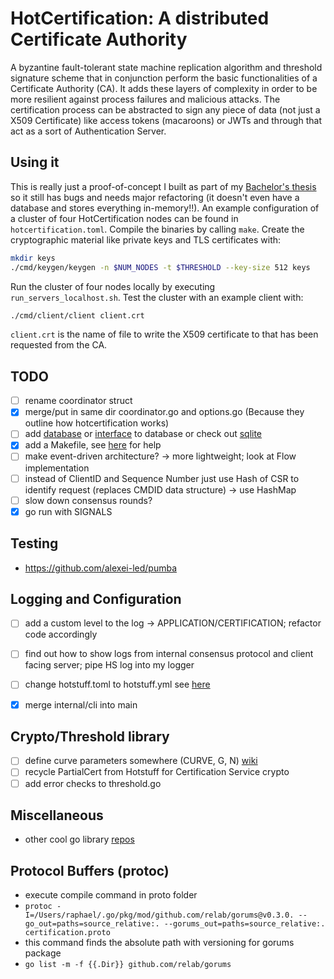 # HotCertification: A distributed Certificate Authority

A byzantine fault-tolerant state machine replication algorithm and threshold signature scheme that in conjunction perform the basic functionalities of a Certificate Authority (CA).
It adds these layers of complexity in order to be more resilient against process failures and malicious attacks.
The certification process can be abstracted to sign any piece of data (not just a X509 Certificate) like access tokens (macaroons) or JWTs and through that act as a sort of Authentication Server.
 
## Using it

This is really just a proof-of-concept I built as part of my [Bachelor's thesis](thesis.pdf) so it still has bugs and needs major refactoring (it doesn't even have a database and stores everything in-memory!!).
An example configuration of a cluster of four HotCertification nodes can be found in `hotcertification.toml`.
Compile the binaries by calling `make`.
Create the cryptographic material like private keys and TLS certificates with:

```bash
mkdir keys
./cmd/keygen/keygen -n $NUM_NODES -t $THRESHOLD --key-size 512 keys
```

Run the cluster of four nodes locally by executing `run_servers_localhost.sh`.
Test the cluster with an example client with:

```bash
./cmd/client/client client.crt
```

`client.crt` is the name of file to write the X509 certificate to that has been requested from the CA.


## TODO

- [ ] rename coordinator struct
- [x] merge/put in same dir coordinator.go and options.go (Because they outline how hotcertification works)
- [ ] add [database](https://github.com/gostor/awesome-go-storage) or
  [interface](https://github.com/philippgille/gokv) to database or check out
  [sqlite](https://www.sqlite.org/index.html)
- [x] add a Makefile, see [here](https://makefiletutorial.com/) for help
- [ ] make event-driven architecture? -> more lightweight; look at Flow implementation
- [ ] instead of ClientID and Sequence Number just use Hash of CSR to identify request (replaces CMDID data structure) -> use HashMap
- [ ] slow down consensus rounds?
- [x] go run with SIGNALS

## Testing

- https://github.com/alexei-led/pumba

## Logging and Configuration

- [ ] add a custom level to the log -> APPLICATION/CERTIFICATION; refactor code accordingly
- [ ] find out how to show logs from internal consensus protocol and client facing
server; pipe HS log into my logger
- [ ] change hotstuff.toml to hotstuff.yml see [here](https://stackoverflow.com/questions/33989612/yaml-equivalent-of-array-of-objects-in-json)
- [x] merge internal/cli into main


## Crypto/Threshold library

- [ ] define curve parameters somewhere (CURVE, G, N) [wiki](https://en.wikipedia.org/wiki/Elliptic_Curve_Digital_Signature_Algorithm)
- [ ] recycle PartialCert from Hotstuff for Certification Service crypto
- [ ] add error checks to threshold.go

## Miscellaneous

- other cool go library [repos](https://github.com/avelino/awesome-go)

## Protocol Buffers (protoc)

- execute compile command in proto folder
- ` protoc -I=/Users/raphael/.go/pkg/mod/github.com/relab/gorums@v0.3.0. --go_out=paths=source_relative:. --gorums_out=paths=source_relative:. certification.proto `
- this command finds the absolute path with versioning for gorums package
- ` go list -m -f {{.Dir}} github.com/relab/gorums `

